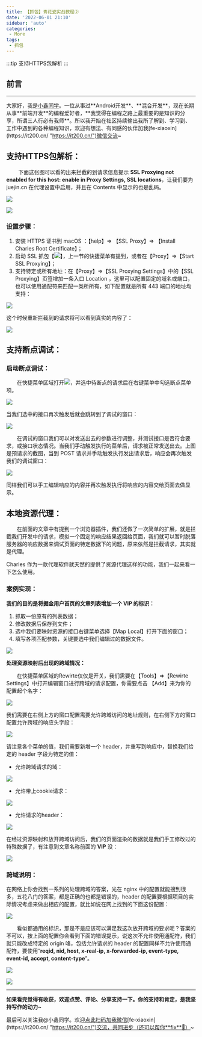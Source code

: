 ```yaml
---
title: 【抓包】青花瓷实战教程②
date: '2022-06-01 21:10'
sidebar: 'auto'
categories:
 - More
tags:
 - 抓包
---
```


:::tip
支持HTTPS包解析
:::

<!-- more -->

## 前言
------

大家好，我是[小鑫同学](https://it200.cn/ "https://it200.cn/")。一位从事过**Android开发**、**混合开发**，现在长期从事**前端开发**的编程爱好者，**我觉得在编程之路上最重要的是知识的分享，所谓三人行必有我师**。所以我开始在社区持续输出我所了解到、学习到、工作中遇到的各种编程知识，欢迎有想法、有同感的伙伴加我[fe-xiaoxin](https://it200.cn/ "https://it200.cn/")微信交流~

## 支持HTTPS包解析：

&ensp;&ensp;&ensp;&ensp; 下面这张图可以看的出来拦截的到请求信息提示 **SSL Proxying not enabled for this host: enable in Proxy Settings, SSL locations**，让我们要为 juejin.cn 在代理设置中启用，并且在 Contents 中显示的也是乱码。

![](https://p3-juejin.byteimg.com/tos-cn-i-k3u1fbpfcp/75284cd665134222a13b08fa853c1b26~tplv-k3u1fbpfcp-zoom-1.image)

![](https://p3-juejin.byteimg.com/tos-cn-i-k3u1fbpfcp/06041688fcdc457984da8f2f8f7c7e2e~tplv-k3u1fbpfcp-zoom-1.image)

### 设置步骤：

1.  安装 HTTPS 证书到 macOS ：【help】=> 【SSL Proxy】=> 【Install Charles Root Certificate】；
2.  启动 SSL 抓包【![](https://p3-juejin.byteimg.com/tos-cn-i-k3u1fbpfcp/1e1926ae88f5466c9e637ab86704c3d6~tplv-k3u1fbpfcp-zoom-1.image)】，上一节的快捷菜单有提到，或者在【Proxy】=>【Start SSL Proxying】；
3.  支持特定或所有地址：在【Proxy】=>【SSL Proxying Settings】中的【SSL Proxying】页签增加一条入口 Location ，这里可以配置固定的域名或端口，也可以使用通配符来匹配一类所所有，如下配置就是所有 443 端口的地址均支持：

![](https://p3-juejin.byteimg.com/tos-cn-i-k3u1fbpfcp/11929aa1e735413abbd94977ce2f8559~tplv-k3u1fbpfcp-zoom-1.image)

这个时候重新拦截到的请求将可以看到真实的内容了：

![](https://p3-juejin.byteimg.com/tos-cn-i-k3u1fbpfcp/3f85e0d3772b4849967ddde0c87debff~tplv-k3u1fbpfcp-zoom-1.image)

## 支持断点调试：

### 启动断点调试：

&ensp;&ensp;&ensp;&ensp;在快捷菜单区域打开![](https://p3-juejin.byteimg.com/tos-cn-i-k3u1fbpfcp/23fc402beb104d7db1373c0f533c3d78~tplv-k3u1fbpfcp-zoom-1.image)，并选中待断点的请求后在右键菜单中勾选断点菜单项。

![](https://p3-juejin.byteimg.com/tos-cn-i-k3u1fbpfcp/a21718bb96074ed6b51af424c206623b~tplv-k3u1fbpfcp-zoom-1.image)

当我们选中的接口再次触发后就会跳转到了调试的窗口：

![](https://p3-juejin.byteimg.com/tos-cn-i-k3u1fbpfcp/61698f78dc674295a6179132cbbc6865~tplv-k3u1fbpfcp-zoom-1.image)

&ensp;&ensp;&ensp;&ensp;在调试的窗口我们可以对发送出去的参数进行调整，并测试接口是否符合要求，或接口状态情况。当我们手动触发执行的菜单后，请求被正常发送出去。上图是预请求的截图，当到 POST 请求并手动触发执行发出请求后，响应会再次触发我们的调试窗口：

![](https://p3-juejin.byteimg.com/tos-cn-i-k3u1fbpfcp/da1cb60de7d04976b1c3f48ff5890577~tplv-k3u1fbpfcp-zoom-1.image)

同样我们可以手工编辑响应的内容并再次触发执行将响应的内容交给页面去做显示。

## 本地资源代理：

&ensp;&ensp;&ensp;&ensp;在前面的文章中有提到一个浏览器插件，我们还做了一次简单的扩展，就是拦截我们开发中的请求，模拟一个固定的响应结果返回给页面，我们就可以暂时脱落服务器的响应数据来调试页面的特定数据下的问题，原来依然是拦截请求，其实就是代理。

Charles 作为一款代理软件就天然的提供了资源代理这样的功能，我们一起来看一下怎么使用。

### 案例实现：

**我们的目的是将掘金用户首页的文章列表增加一个 VIP 的标识：**

1.  抓取一份原有的列表数据；
2.  修改数据后保存到文件；
3.  选中我们要映射资源的接口右键菜单选择【Map Local】打开下面的窗口；
4.  填写各项匹配参数，关键要选中我们编辑过的数据文件。

![](https://p3-juejin.byteimg.com/tos-cn-i-k3u1fbpfcp/c4b9c8f7c9a94429a1ef88ea4805cf5c~tplv-k3u1fbpfcp-zoom-1.image)

**处理资源映射后出现的跨域情况：**

&ensp;&ensp;&ensp;&ensp;在快捷菜单区域的Rewirte仅仅是开关，我们需要在【Tools】=>【Rewirte Settings】中打开编辑窗口进行跨域的请求配置，你需要点击 【Add】来为你的配置起个名字：

![](https://p3-juejin.byteimg.com/tos-cn-i-k3u1fbpfcp/478b53a335eb4edc86ccca24cd9664ef~tplv-k3u1fbpfcp-zoom-1.image)

我们需要在右侧上方的窗口配置需要允许跨域访问的地址规则，在右侧下方的窗口配置允许跨域的响应头字段：

![](https://p3-juejin.byteimg.com/tos-cn-i-k3u1fbpfcp/e7f7dff41bea47b8b40b2d125258ba0e~tplv-k3u1fbpfcp-zoom-1.image)

请注意各个菜单的值，我们需要新增一个 header，并重写到响应中，替换我们给定的 header 字段为特定的值：

-   允许跨域请求的域：

![](https://p3-juejin.byteimg.com/tos-cn-i-k3u1fbpfcp/f0bb36db536440989d2f572d4d182681~tplv-k3u1fbpfcp-zoom-1.image)

-   允许带上cookie请求：

![](https://p3-juejin.byteimg.com/tos-cn-i-k3u1fbpfcp/4e9a3812cad44086b7872f930aa4f768~tplv-k3u1fbpfcp-zoom-1.image)

-   允许请求的header：

![](https://p3-juejin.byteimg.com/tos-cn-i-k3u1fbpfcp/52563c9af4f94b479f01b94c825aedca~tplv-k3u1fbpfcp-zoom-1.image)

在经过资源映射和放开跨域访问后，我们的页面渲染的数据就是我们手工修改过的特殊数据了，有注意到文章名称前面的 **VIP** 没：

![](https://p3-juejin.byteimg.com/tos-cn-i-k3u1fbpfcp/cead2d6c40714441b637e7526c656435~tplv-k3u1fbpfcp-zoom-1.image)

### 跨域说明：

在网络上你会找到一系列的处理跨域的答案，光在 nginx 中的配置就能搜到很多，五花八门的答案，都是正确的也都是错误的，header 的配置要根据项目的实际情况考虑来做出相应的配置，就比如说在网上找到的下面这份配置：

![](https://p3-juejin.byteimg.com/tos-cn-i-k3u1fbpfcp/e4ba817321ee4d7c9e5bcaaead74e04e~tplv-k3u1fbpfcp-zoom-1.image)

&ensp;&ensp;&ensp;&ensp;看似都通用的标识，那是不是应该可以满足我这次放开跨域的要求呢？答案的不可以，按上面的配置你会看到下面的错误提示，说这次不允许使用通配符，我们就只能改成特定的 origin 咯，包括允许请求的 header 的配置同样不允许使用通配符，要使用“**reqid, nid, host, x-real-ip, x-forwarded-ip, event-type, event-id, accept, content-type**”。

![](https://p3-juejin.byteimg.com/tos-cn-i-k3u1fbpfcp/737c6a10b04243a4878b2f35a3ebb5ae~tplv-k3u1fbpfcp-zoom-1.image)

![](https://p3-juejin.byteimg.com/tos-cn-i-k3u1fbpfcp/33a486bb9119409aa5f1b26c5377d2ba~tplv-k3u1fbpfcp-zoom-1.image)

* * *

**如果看完觉得有收获，欢迎点赞、评论、分享支持一下。你的支持和肯定，是我坚持写作的动力~**

最后可以关注我@小鑫同学。欢迎[点此扫码加我微信](https://it200.cn/ "https://it200.cn/")[fe-xiaoxin](https://it200.cn/ "https://it200.cn/")交流，共同进步（还可以帮你**fix**🐛）~